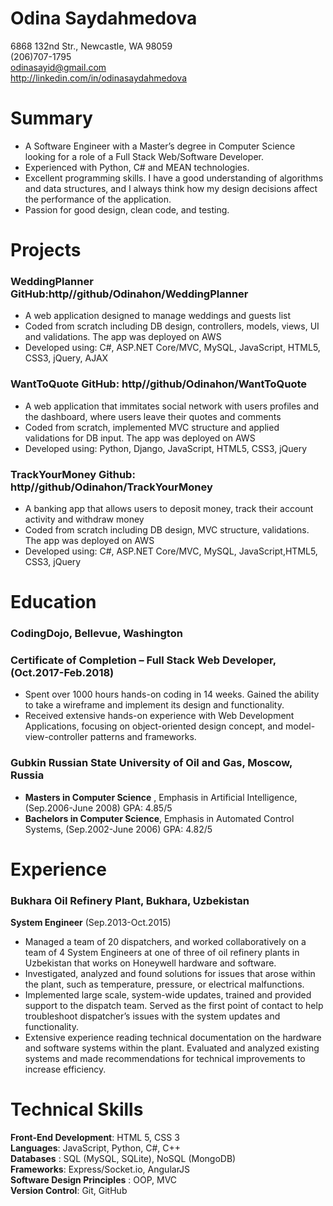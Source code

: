 # Odina Saydahmedova
6868 132nd Str., Newcastle, WA 98059<br>
(206)707-1795<br>
odinasayid@gmail.com <br>
http://linkedin.com/in/odinasaydahmedova
# Summary
* A Software Engineer with a Master’s degree in Computer Science looking for a role of a Full Stack Web/Software Developer.
* Experienced with Python, C# and MEAN technologies.
* Excellent programming skills. I have a good understanding of algorithms and data structures, and I always think how my design decisions affect the performance of the application.
* Passion for good design, clean code, and testing.
# Projects
### **WeddingPlanner** GitHub:http//github/Odinahon/WeddingPlanner
* A web application designed to manage weddings and guests list
* Coded from scratch including DB design, controllers, models, views, UI and validations. The app was deployed on AWS
* Developed using: C#, ASP.NET Core/MVC, MySQL, JavaScript, HTML5, CSS3, jQuery, AJAX
### **WantToQuote** GitHub: http//github/Odinahon/WantToQuote
* A web application that immitates social network with users profiles and the dashboard, where users leave their quotes and comments
* Coded from scratch, implemented MVC structure and applied validations for DB input. The app was deployed on AWS
* Developed using: Python, Django, JavaScript, HTML5, CSS3, jQuery 
### **TrackYourMoney** Github: http//github/Odinahon/TrackYourMoney 
* A banking app that allows users to deposit money, track their account activity and withdraw money
* Coded from scratch including DB design, MVC structure, validations. The app was deployed on AWS
* Developed using: C#, ASP.NET Core/MVC, MySQL, JavaScript,HTML5, CSS3, jQuery

# Education
### **CodingDojo**, Bellevue, Washington
### Certificate of Completion – Full Stack Web Developer,<br> 	(Oct.2017-Feb.2018)
* Spent over 1000 hours hands-on coding in 14 weeks. Gained the ability to take a wireframe and implement its design and functionality. 
* Received extensive hands-on experience with Web Development Applications, focusing on object-oriented design concept, and model-view-controller patterns and frameworks.

### **Gubkin Russian State University of Oil and Gas**, Moscow, Russia 
* **Masters in Computer Science** , Emphasis in Artificial Intelligence, (Sep.2006-June 2008) GPA: 4.85/5
* **Bachelors in Computer Science**, Emphasis in Automated Control Systems, (Sep.2002-June 2006) GPA: 4.82/5

# Experience
### Bukhara Oil Refinery Plant, Bukhara, Uzbekistan <br>
**System Engineer**                        (Sep.2013-Oct.2015)
* Managed a team of 20 dispatchers, and worked collaboratively on a team of 4 System Engineers at one of three of oil refinery plants in Uzbekistan that works on Honeywell hardware and software. 
* Investigated, analyzed and found solutions for issues that arose within the plant, such as temperature, pressure, or electrical malfunctions.  
* Implemented large scale, system-wide updates, trained and provided support to the dispatch team. Served as the first point of contact to help troubleshoot dispatcher’s issues with the system updates and functionality.   
* Extensive experience reading technical documentation on the hardware and software systems within the plant. Evaluated and analyzed existing systems and made recommendations for technical improvements to increase efficiency.

# Technical Skills
**Front-End Development**:	  HTML 5, CSS 3 <br>
**Languages**: 			  JavaScript, Python, C#, C++ <br>
**Databases** : 			  SQL (MySQL, SQLite), NoSQL (MongoDB) <br>
**Frameworks**:			  Express/Socket.io, AngularJS <br>
**Software Design Principles** : OOP, MVC <br>
**Version Control**:		   Git, GitHub <br>

